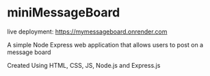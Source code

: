 # miniMessageBoard

live deployment: https://mymessageboard.onrender.com

A simple Node Express web application that allows users to post on a message board

Created Using HTML, CSS, JS, Node.js and Express.js
